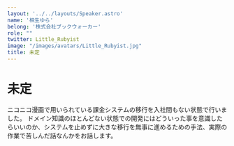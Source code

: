 ```yaml
---
layout: '../../layouts/Speaker.astro'
name: '相生ゆら'
belong: '株式会社ブックウォーカー'
role: ""
twitter: Little_Rubyist
image: "/images/avatars/Little_Rubyist.jpg"
title: 未定
---
```


# 未定

ニコニコ漫画で用いられている課金システムの移行を入社間もない状態で行いました。
ドメイン知識のほとんどない状態での開発にはどういった事を意識したらいいのか、システムを止めずに大きな移行を無事に進めるための手法、実際の作業で苦しんだ話なんかをお話します。
